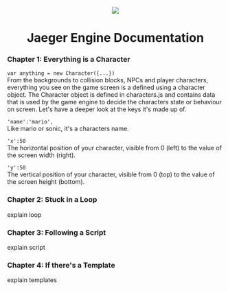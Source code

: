 <p align="center">
  <img src="https://jaeger-engine.web.app/assets/jaeger-engine.png"/>
</p>

<h1 align="center">Jaeger Engine Documentation</h1>
<h3>Chapter 1: Everything is a Character</h3>
<p>
  <code>var anything = new Character({...})</code><br/>
  From the backgrounds to collision blocks, NPCs and player characters, 
  everything you see on the game screen is a defined using a character object.
  The Character object is defined in characters.js and contains data that is used by the game engine to decide the characters state or behaviour on screen. Let's have a deeper look at the keys it's made up of.
  <p>
    <code>'name':'mario',</code><br/>
    Like mario or sonic, it's a characters name.
  </p>
  <p>
    <code>'x':50</code><br/>
    The horizontal position of your character, visible from 0 (left) to the value of the screen width (right).
  </p>
  <p>
    <code>'y':50</code><br/>
    The vertical position of your character, visible from 0 (top) to the value of the screen height (bottom).
  </p>
</p>
<h3>Chapter 2: Stuck in a Loop</h3>
<p>explain loop</p>
<h3>Chapter 3: Following a Script</h3>
<p>explain script</p>
<h3>Chapter 4: If there's a Template</h3>
<p>explain templates</p>
